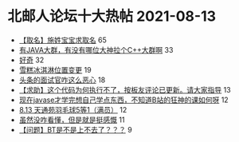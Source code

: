 # 北邮人论坛十大热帖 2021-08-13

- [【取名】施姓宝宝求取名](https://bbs.byr.cn/article/FamilyLife/144647) 65
- [有JAVA大群，有没有哪位大神拉个C++大群啊](https://bbs.byr.cn/article/CPP/100859) 33
- [好奇](https://bbs.byr.cn/article/Talking/6294682) 32
- [雪糕冰淇淋位置变更](https://bbs.byr.cn/article/Food/514937) 19
- [头条的面试官咋这么恶心](https://bbs.byr.cn/article/WorkLife/1170357) 18
- [【求助】这个代码为何执行不了，按板友评论已更新。请大家指导](https://bbs.byr.cn/article/Python/25658) 13
- [现在javase才学完想自己学点东西，不知道B站的狂神的课如何呀](https://bbs.byr.cn/article/Java/65781) 12
- [8.13 天通苑羽毛球5等1（满员）](https://bbs.byr.cn/article/Friends/2002373) 12
- [虽然没咋看懂，但是就是挺感慨](https://bbs.byr.cn/article/Comic/631877) 11
- [【问题】BT是不是上不去了？？？](https://bbs.byr.cn/article/BUPTNet/105549) 9


